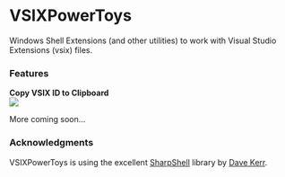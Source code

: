 # VSIXPowerToys
Windows Shell Extensions (and other utilities) to work with Visual Studio Extensions (vsix) files.

### Features

**Copy VSIX ID to Clipboard**  
![](http://i.imgur.com/5L4eD1L.png)

More coming soon...

### Acknowledgments

VSIXPowerToys is using the excellent [SharpShell](https://github.com/dwmkerr/sharpshell) library by [Dave Kerr](https://github.com/dwmkerr).
